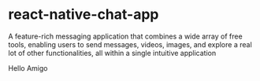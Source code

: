 # react-native-chat-app

A feature-rich messaging application that combines a wide array of free tools, enabling users to send messages, videos, images, and explore a real lot of other functionalities, all within a single intuitive application

Hello Amigo
